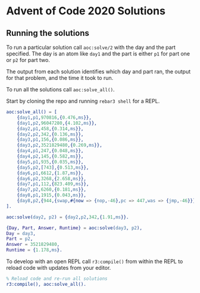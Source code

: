 Advent of Code 2020 Solutions
=====

Running the solutions
-----

To run a particular solution call `aoc:solve/2` with the day
and the part specified. The day is an atom like `day1` and the
part is either `p1` for part one or `p2` for part two.

The output from each solution identifies which day and part ran,
the output for that problem, and the time it took to run.

To run all the solutions call `aoc:solve_all()`.

Start by cloning the repo and running `rebar3 shell` for a REPL.

```erlang
aoc:solve_all() = [
    {day1,p1,970816,{0.476,ms}},
    {day1,p2,96047280,{4.102,ms}},
    {day2,p1,458,{0.314,ms}},
    {day2,p2,342,{0.136,ms}},
    {day3,p1,156,{0.086,ms}},
    {day3,p2,3521829480,{0.269,ms}},
    {day4,p1,247,{0.048,ms}},
    {day4,p2,145,{0.582,ms}},
    {day5,p1,935,{0.035,ms}},
    {day5,p2,[743],{0.513,ms}},
    {day6,p1,6612,{1.87,ms}},
    {day6,p2,3268,{2.658,ms}},
    {day7,p1,112,{823.409,ms}},
    {day7,p2,6260,{0.181,ms}},
    {day8,p1,1915,{0.043,ms}},
    {day8,p2,{944,{swap,#{now => {nop,-46},pc => 447,was => {jmp,-46}}}},{15.536,ms}}
].

aoc:solve(day2, p2) = {day2,p2,342,{1.91,ms}}.

{Day, Part, Answer, Runtime} = aoc:solve(day3, p2),
Day = day3,
Part = p2,
Answer = 3521829480,
Runtime = {1.178,ms}.
```

To develop with an open REPL call `r3:compile()` from within
the REPL to reload code with updates from your editor.

```erlang
% Reload code and re-run all solutions
r3:compile(), aoc:solve_all().
```